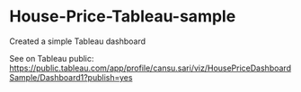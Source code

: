 # House-Price-Tableau-sample
Created a simple Tableau dashboard

See on Tableau public: https://public.tableau.com/app/profile/cansu.sari/viz/HousePriceDashboardSample/Dashboard1?publish=yes
